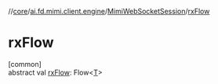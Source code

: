 //[core](../../../index.md)/[ai.fd.mimi.client.engine](../index.md)/[MimiWebSocketSession](index.md)/[rxFlow](rx-flow.md)

# rxFlow

[common]\
abstract val [rxFlow](rx-flow.md): Flow&lt;[T](index.md)&gt;
